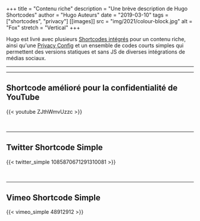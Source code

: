+++
title = "Contenu riche"
description = "Une brève description de Hugo Shortcodes"
author = "Hugo Auteurs"
date = "2019-03-10"
tags = ["shortcodes", "privacy"]
[[images]]
  src = "img/2021/colour-block.jpg"
  alt = "Fox"
  stretch = "Vertical"
+++

Hugo est livré avec plusieurs [Shortcodes intégrés](https://gohugo.io/content-management/shortcodes/#use-hugo-s-built-in-shortcodes) pour un contenu riche, ainsi qu'une [Privacy Config](https://gohugo.io/about/hugo-and-gdpr/) et un ensemble de codes courts simples qui permettent des versions statiques et sans JS de diverses intégrations de médias sociaux.
<!--more-->
---

<!-- See https://github.com/gohugoio/hugo/issues/7866
## Instagram Shortcode Simple

{{/*< instagram BGvuInzyFAe hidecaption >*/}}

<br>
-->

---

## Shortcode amélioré pour la confidentialité de YouTube

{{< youtube ZJthWmvUzzc >}}

<br>

---

## Twitter Shortcode Simple

{{< twitter_simple 1085870671291310081 >}}

<br>

---

## Vimeo Shortcode Simple

{{< vimeo_simple 48912912 >}}
